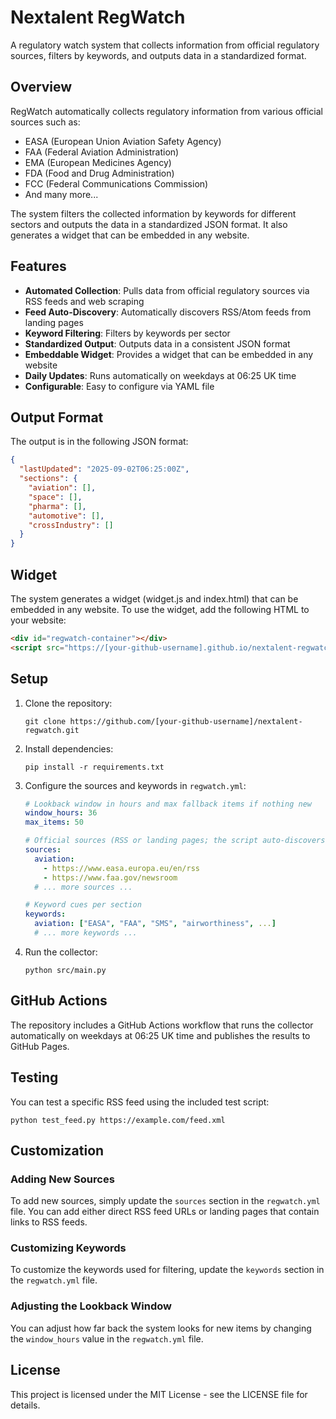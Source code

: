 # Nextalent RegWatch

A regulatory watch system that collects information from official regulatory sources, filters by keywords, and outputs data in a standardized format.

## Overview

RegWatch automatically collects regulatory information from various official sources such as:
- EASA (European Union Aviation Safety Agency)
- FAA (Federal Aviation Administration)
- EMA (European Medicines Agency)
- FDA (Food and Drug Administration)
- FCC (Federal Communications Commission)
- And many more...

The system filters the collected information by keywords for different sectors and outputs the data in a standardized JSON format. It also generates a widget that can be embedded in any website.

## Features

- **Automated Collection**: Pulls data from official regulatory sources via RSS feeds and web scraping
- **Feed Auto-Discovery**: Automatically discovers RSS/Atom feeds from landing pages
- **Keyword Filtering**: Filters by keywords per sector
- **Standardized Output**: Outputs data in a consistent JSON format
- **Embeddable Widget**: Provides a widget that can be embedded in any website
- **Daily Updates**: Runs automatically on weekdays at 06:25 UK time
- **Configurable**: Easy to configure via YAML file

## Output Format

The output is in the following JSON format:

```json
{
  "lastUpdated": "2025-09-02T06:25:00Z",
  "sections": {
    "aviation": [],
    "space": [],
    "pharma": [],
    "automotive": [],
    "crossIndustry": []
  }
}
```

## Widget

The system generates a widget (widget.js and index.html) that can be embedded in any website. To use the widget, add the following HTML to your website:

```html
<div id="regwatch-container"></div>
<script src="https://[your-github-username].github.io/nextalent-regwatch/widget.js"></script>
```

## Setup

1. Clone the repository:
   ```
   git clone https://github.com/[your-github-username]/nextalent-regwatch.git
   ```

2. Install dependencies:
   ```
   pip install -r requirements.txt
   ```

3. Configure the sources and keywords in `regwatch.yml`:
   ```yaml
   # Lookback window in hours and max fallback items if nothing new
   window_hours: 36
   max_items: 50

   # Official sources (RSS or landing pages; the script auto-discovers feed links)
   sources:
     aviation:
       - https://www.easa.europa.eu/en/rss
       - https://www.faa.gov/newsroom
     # ... more sources ...

   # Keyword cues per section
   keywords:
     aviation: ["EASA", "FAA", "SMS", "airworthiness", ...]
     # ... more keywords ...
   ```

4. Run the collector:
   ```
   python src/main.py
   ```

## GitHub Actions

The repository includes a GitHub Actions workflow that runs the collector automatically on weekdays at 06:25 UK time and publishes the results to GitHub Pages.

## Testing

You can test a specific RSS feed using the included test script:

```
python test_feed.py https://example.com/feed.xml
```

## Customization

### Adding New Sources

To add new sources, simply update the `sources` section in the `regwatch.yml` file. You can add either direct RSS feed URLs or landing pages that contain links to RSS feeds.

### Customizing Keywords

To customize the keywords used for filtering, update the `keywords` section in the `regwatch.yml` file.

### Adjusting the Lookback Window

You can adjust how far back the system looks for new items by changing the `window_hours` value in the `regwatch.yml` file.

## License

This project is licensed under the MIT License - see the LICENSE file for details.